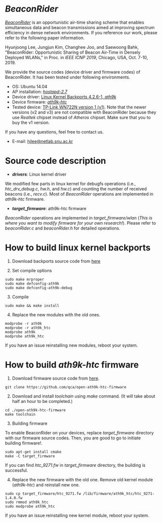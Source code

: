 # *BeaconRider*
[*BeaconRider*](http://network.snu.ac.kr:14259/webdav/hp_publications/paper/BeaconRider_icnp2019_hjlee.pdf) is an opportunistic air-time sharing scheme that enables simultaneous data and beacon transmissions aimed at improving spectrum efficiency in dense network environments. If you reference our work, please refer to the following paper information. 

Hyunjoong Lee, Jungjun Kim, Changhee Joo, and Saewoong Bahk, "BeaconRider: Opportunistic Sharing of Beacon Air-Time in Densely Deployed WLANs," in Proc. in *IEEE ICNP 2019*, Chicago, USA, Oct. 7-10, 2019.

We provide the source codes (device driver and firmware codes) of BeaconRider. It has been tested under following environments. 

- OS: Ubuntu 14.04
- AP installation: [*hostapd-2.7*](https://w1.fi/hostapd/)
- Device driver: [Linux Kernel Backports 4.2.6-1, *ath9k*](http://drvbp1.linux-foundation.org/~mcgrof/rel-html/backports/)
- Device firmware: [*ath9k-htc*](https://github.com/makesens86/open-ath9k-htc-firmware)
- Tested device: [TP-Link WN722N version 1 (v1)](https://wikidevi.com/wiki/TP-LINK_TL-WN722N). Note that the newer versions (v2 and v3) are not compatible with BeaconRider because they use *Realtek* chipset instead of *Atheros* chipset. Make sure that you to buy the v1 version. 

If you have any questions, feel free to contact us. 

- E-mail: hjlee@netlab.snu.ac.kr 

# Source code description
- ***drivers***: Linux kernel driver

We modified few parts in linux kernel for debugfs operations (i.e., *htc_drv_debug.c*, *hw.h*, and *hw.c*) and counting the number of received beacons (i.e., *recv.c*). Most of *BeaconRider* operations are implemented in *ath9k-htc* firmware. 

- ***target_firmware***: ath9k-htc firmware

*BeaconRider* operations are implemented in *target_firmware/wlan* (*This is where you want to modify firmware for your own research!*). Please refer to *beaconRider.c* and *beaconRider.h* for detailed operations.


# How to build linux kernel backports
1. Download backports source code from [here](http://drvbp1.linux-foundation.org/~mcgrof/rel-html/backports/)

2. Set compile options
```
sudo make mrproper
sudo make defconfig-ath9k
sudo make defconfig-ath9k-debug
```
3. Compile
```
sudo make && make install
```
4. Replace the new modules with the old ones. 
```
modprobe -r ath9k
modprobe -r ath9k_htc
modprobe ath9k
modprobe ath9k_htc
```
If you have an issue reinstalling new modules, reboot your system. 

# How to build *ath9k-htc* firmware
1. Download firmware source code from [here](https://github.com/makesens86/open-ath9k-htc-firmware).

```git clone https://github.com/qca/open-ath9k-htc-firmware```

2. Download and install *toolchain* using *make* command. (It will take about half an hour to be completed.)
```
cd ./open-ath9k-htc-firmware
make toolchain
```

3. Building firmware

To enable BeaconRider on your devices, replace *target_firmware* directory with our firmware source codes. Then, you are good to go to initiate building firmware!.
```
sudo apt-get install cmake
make -C target_firmware
```
If you can find *htc_9271.fw* in *target_firmware* directory, the building is successful.

4. Replace the new firmware with the old one. Remove old kernel module (*ath9k-htc*) and reinstall new one. 
```
sudo cp target_firmware/htc_9271.fw /lib/firmware/ath9k_htc/htc_9271-1.4.0.fw
sudo rmmod ath9k_htc
sudo modprobe ath9k_htc
```
If you have an issue reinstalling new kernel module, reboot your system. 
